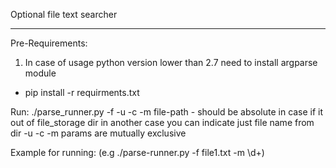 Optional file text searcher
_______________________________

Pre-Requirements:
1) In case of usage python version lower than 2.7 need to install argparse module
  - pip install -r requirments.txt

Run:
./parse_runner.py -f <file-path> -u <reg ex pattern> -c<reg ex pattern> -m <reg ex pattern>
 file-path - should be absolute in case if it out of file_storage dir in another case you can indicate just file name from dir
 -u -c -m params are mutually exclusive

Example for running:
 (e.g ./parse-runner.py -f file1.txt -m \d+)
